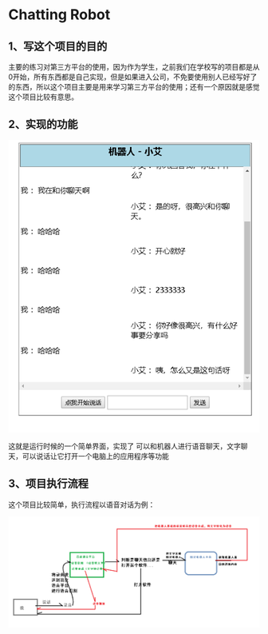 <h1>Chatting Robot </h1>

## 1、写这个项目的目的

主要的练习对第三方平台的使用，因为作为学生，之前我们在学校写的项目都是从0开始，所有东西都是自己实现，但是如果进入公司，不免要使用别人已经写好了的东西，所以这个项目主要是用来学习第三方平台的使用；还有一个原因就是感觉这个项目比较有意思。

## 2、实现的功能

![image](https://github.com/feihhh/chattingRobot/raw/master/img4Readme/run.png)

这就是运行时候的一个简单界面，实现了 可以和机器人进行语音聊天，文字聊天，可以说话让它打开一个电脑上的应用程序等功能

## 3、项目执行流程

这个项目比较简单，执行流程以语音对话为例：

![image](https://github.com/feihhh/chattingRobot/raw/master/img4Readme/流程图.png)